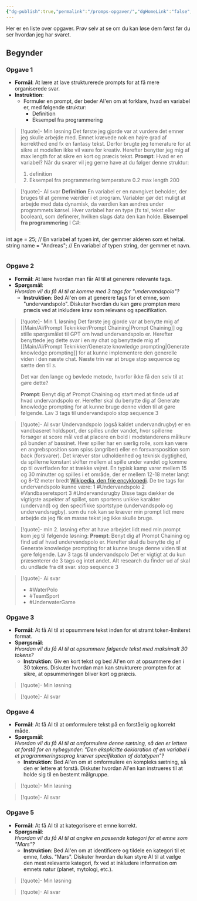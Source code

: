 ```yaml
---
{"dg-publish":true,"permalink":"/promps-opgaver/","dgHomeLink":"false","dgShowBacklinks":"false","dgShowFileTree":"false","dgEnableSearch":"false","created":"2024-12-03T10:08:57.061+01:00"}
---
```


Her er en liste over opgaver. Prøv selv at se om du kan løse dem først før du ser hvordan jeg har svaret.

## Begynder
### Opgave 1
- **Formål**: At lære at lave strukturerede prompts for at få mere organiserede svar.
- **Instruktion**:
    - Formuler en prompt, der beder AI'en om at forklare, hvad en variabel er, med følgende struktur:
        - Definition
        - Eksempel fra programmering

> [!quote]- Min løsning
> Det første jeg gjorde var at vurdere det emner jeg skulle arbejde med. Emnet krævede nok en højre grad af korrekthed end fx en fantasy tekst. Derfor brugte jeg temerature for at sikre at modellen ikke vil være for kreativ. Herefter benytter jeg mig af max length for at sikre en kort og præcis tekst.
> **Prompt**:
> Hvad er en variabel? 
> Når du svarer vil jeg gerne have at du følger denne struktur: 
> 1. definition 
> 2. Eksempel fra programmering 
> temperature 0.2 
> max length 200

> [!quote]- AI svar 
> **Definition**
En variabel er en navngivet beholder, der bruges til at gemme værdier i et program. Variabler gør det muligt at arbejde med data dynamisk, da værdien kan ændres under programmets kørsel. Hver variabel har en type (fx tal, tekst eller boolean), som definerer, hvilken slags data den kan holde.
**Eksempel fra programmering**
I C#:
> ```csharp
int age = 25; // En variabel af typen int, der gemmer alderen som et heltal. 
string name = "Andreas"; // En variabel af typen string, der gemmer et navn.
>```

### Opgave 2
- **Formål**: At lære hvordan man får AI til at generere relevante tags.
- **Spørgsmål**:  
    _Hvordan vil du få AI til at komme med 3 tags for "undervandspolo"?_
    - **Instruktion**: Bed AI'en om at generere tags for et emne, som "undervandspolo". Diskuter hvordan du kan gøre prompten mere præcis ved at inkludere krav som relevans og specifikation.

> [!quote]- Min 1. løsning
> Det første jeg gjorde var at benytte mig af [[Main/Ai/Prompt Teknikker/Prompt Chaining\|Prompt Chaining]] og stille spørgsmålet til GPT om hvad undervandspolo er. 
> Herefter benyttede jeg dette svar i en ny chat og benyttede mig af [[Main/Ai/Prompt Teknikker/Generate knowledge prompting\|Generate knowledge prompting]] for at kunne implementere den generelle viden i den næste chat. 
> Næste trin var at bruge stop sequence og sætte den til `3`. 
> 
> Det var den lange og bøvlede metode, hvorfor ikke få den selv til at gøre dette?
> 
> **Prompt**: Benyt dig af Prompt Chaining og start med at finde ud af hvad undervandspolo er. Herefter skal du benytte dig af Generate knowledge prompting for at kunne bruge denne viden til at gøre følgende. 
> Lav 3 tags til undervandspolo 
> stop sequence 3

> [!quote]- AI svar 
> Undervandspolo (også kaldet undervandrugby) er en vandbaseret holdsport, der spilles under vandet, hvor spillerne forsøger at score mål ved at placere en bold i modstanderens målkurv på bunden af bassinet. Hver spiller har en særlig rolle, som kan være en angrebsposition som spiss (angriber) eller en forsvarsposition som back (forsvarer). Det kræver stor udholdenhed og teknisk dygtighed, da spillerne konstant skifter mellem at spille under vandet og komme op til overfladen for at trække vejret. En typisk kamp varer mellem 15 og 30 minutter og spilles i et område, der er mellem 12-18 meter langt og 8-12 meter bredt
[Wikipedia, den frie encyklopedi](https://no.wikipedia.org/wiki/Undervannsrugby).
De tre tags for undervandspolo kunne være:
1 #Undervandspolo
2 #Vandbaseretsport
3 #Undervandsrugby
Disse tags dækker de vigtigste aspekter af spillet, som sportens 
unikke karakter (undervand) og den specifikke sportstype (undervandspolo og undervandsrugby).
> som du nok kan se kræver min prompt lidt mere arbejde da jeg fik en masse tekst jeg ikke skulle bruge.

> [!quote]- min 2. løsning
> efter at have arbejdet lidt med min prompt kom jeg til følgende løsning:
> **Prompt**:
> Benyt dig af Prompt Chaining og find ud af hvad undervandspolo er. Herefter skal du benytte dig af Generate knowledge prompting for at kunne bruge denne viden til at gøre følgende. 
> Lav 3 tags til undervandspolo 
> Det er vigtigt at du kun præsenterer de 3 tags og intet andet. Alt research du finder ud af skal du undlade fra dit svar. 
> stop sequence 3

> [!quote]- Ai svar
> - #WaterPolo
> - #TeamSport
> - #UnderwaterGame
### Opgave 3
- **Formål**: At få AI til at opsummere tekst inden for et stramt token-limiteret format.
- **Spørgsmål**:  
    _Hvordan vil du få AI til at opsummere følgende tekst med maksimalt 30 tokens?_
    - **Instruktion**: Giv en kort tekst og bed AI'en om at opsummere den i 30 tokens. Diskuter hvordan man kan strukturere prompten for at sikre, at opsummeringen bliver kort og præcis.

> [!quote]- Min løsning

> [!quote]- AI svar 

### Opgave 4
- **Formål**: At få AI til at omformulere tekst på en forståelig og korrekt måde.
- **Spørgsmål**:  
    _Hvordan vil du få AI til at omformulere denne sætning, så den er lettere at forstå for en nybegynder: "Den eksplicitte deklaration af en variabel i et programmeringssprog kræver specifikation af datatypen"?_
    - **Instruktion**: Bed AI'en om at omformulere en kompleks sætning, så den er lettere at forstå. Diskuter hvordan AI'en kan instrueres til at holde sig til en bestemt målgruppe.

> [!quote]- Min løsning

> [!quote]- AI svar 
### Opgave 5
- **Formål**: At få AI til at kategorisere et emne korrekt.
- **Spørgsmål**:  
    _Hvordan vil du få AI til at angive en passende kategori for et emne som "Mars"?_
    - **Instruktion**: Bed AI'en om at identificere og tildele en kategori til et emne, f.eks. "Mars". Diskuter hvordan du kan styre AI til at vælge den mest relevante kategori, fx ved at inkludere information om emnets natur (planet, mytologi, etc.).

> [!quote]- Min løsning

> [!quote]- AI svar 